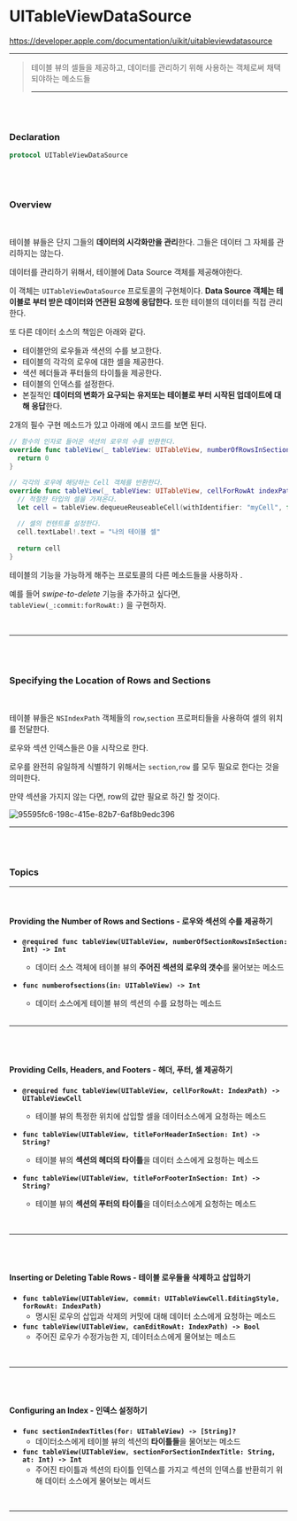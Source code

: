 # UITableViewDataSource

https://developer.apple.com/documentation/uikit/uitableviewdatasource

---

> 테이블 뷰의 셀들을 제공하고,  데이터를 관리하기 위해 사용하는 객체로써 채택되야하는 메소드들
>
> ---



<br>

<br>

### Declaration

```swift
protocol UITableViewDataSource
```

<br><br>

### Overview

<br>

테이블 뷰들은 단지 그들의 **데이터의 시각화만을 관리**한다. 그들은 데이터 그 자체를 관리하지는 않는다.

데이터를 관리하기 위해서, 테이블에 Data Source 객체를 제공해야한다.

이 객체는 `UITableViewDataSource` 프로토콜의 구현체이다.  **Data Source 객체는 테이블로 부터 받은 데이터와 연관된 요청에 응답한다.** 또한 테이블의 데이터를 직접 관리한다. 

또 다른 데이터 소스의 책임은 아래와 같다.

- 테이블안의 로우들과 색션의 수를 보고한다.
- 테이블의 각각의 로우에 대한 셀을 제공한다.
- 색션 헤더들과 푸터들의 타이틀을 제공한다.
- 테이블의 인덱스를 설정한다.
- 본질적인 **데이터의 변화가 요구되는 유저또는 테이블로 부터 시작된 업데이트에 대해 응답**한다.



2개의 필수 구현 메소드가 있고 아래에 예시 코드를 보면 된다.

```swift
// 함수의 인자로 들어온 색션의 로우의 수를 반환한다.
override func tableView(_ tableView: UITableView, numberOfRowsInSection section:Int) -> Int {
  return 0
}

// 각각의 로우에 해당하는 Cell 객체를 반환한다.
override func tableView(_ tableView: UITableView, cellForRowAt indexPath: IndexPath) -> UITableViewCell {
  // 적절한 타입의 셀을 가져온다.
  let cell = tableView.dequeueReuseableCell(withIdentifier: "myCell", for: indexPath)
 
  // 셀의 컨텐트를 설정한다.
  cell.textLabel!.text = "나의 테이블 셀"
  
  return cell
}
```



테이블의 기능을 가능하게 해주는 프로토콜의 다른 메소드들을 사용하자 .

예를 들어 *swipe-to-delete* 기능을 추가하고 싶다면, `tableView(_:commit:forRowAt:)`  을 구현하자.

<br>

---

<br>

<br>

### Specifying the Location of Rows and Sections

<br>

테이블 뷰들은 `NSIndexPath` 객체들의 `row`,`section` 프로퍼티들을 사용하여 셀의 위치를 전달한다.

로우와 섹션 인덱스들은  0을 시작으로 한다. 

로우를 완전히 유일하게 식별하기 위해서는 `section`,`row` 를 모두 필요로 한다는 것을 의미한다.

만약 섹션을 가지지 않는 다면, row의 값만 필요로 하긴 할 것이다.

![95595fc6-198c-415e-82b7-6af8b9edc396](https://user-images.githubusercontent.com/39197978/62734556-447c3f00-ba64-11e9-9a7b-b8f350e575f6.png)



---

<br>

<br>

### Topics

---

<br>

#### Providing the Number of Rows and Sections - 로우와 섹션의 수를 제공하기

- **`@required func tableView(UITableView, numberOfSectionRowsInSection: Int) -> Int`**

  - 데이터 소스 객체에 테이블 뷰의 **주어진 섹션의 로우의 갯수**를  물어보는 메소드

- **`func numberofsections(in: UITableView) -> Int`**

  - 데이터 소스에게 테이블 뷰의 섹션의 수를 요청하는 메소드

  <br>

---

<br><br>

#### Providing Cells, Headers, and Footers - 헤더, 푸터, 셀 제공하기

- **`@required func tableView(UITableView, cellForRowAt: IndexPath) -> UITableViewCell`**
  - 테이블 뷰의 특정한 위치에 삽입할 셀을 데이터소스에게 요청하는 메소드

- **`func tableView(UITableView, titleForHeaderInSection: Int) -> String?`** 
  - 테이블 뷰의 **섹션의 헤더의 타이틀**을 데이터 소스에게 요청하는 메소드
- **`func tableView(UITableView, titleForFooterInSection: Int) -> String?`**
  - 테이블 뷰의 **섹션의 푸터의 타이틀**을 데이터소스에게 요청하는 메소드

<br>

---

<br><br>

#### Inserting or Deleting Table Rows - 테이블 로우들을 삭제하고 삽입하기

- **`func tableView(UITableView, commit: UITableViewCell.EditingStyle, forRowAt: IndexPath)`**
  - 명시된 로우의 삽입과 삭제의 커밋에 대해 데이터 소스에게 요청하는 메소드
- **`func tableView(UITableView, canEditRowAt: IndexPath) -> Bool`**
  - 주어진 로우가 수정가능한 지, 데이터소스에게 물어보는 메소드

<br>

---

<br><br>

####  Configuring an Index - 인덱스 설정하기

- **`func sectionIndexTitles(for: UITableView) -> [String]?`**
  - 데이터소스에게 테이블 뷰의 섹션의 **타이틀들**을 물어보는 메소드
- **`func tableView(UITableView, sectionForSectionIndexTitle: String, at: Int) -> Int`**
  - 주어진 타이틀과 섹션의 타이틀 인덱스를 가지고 섹션의 인덱스를 반환히기 위해 데이터 소스에게 물어보는 메서드

<br>

---

